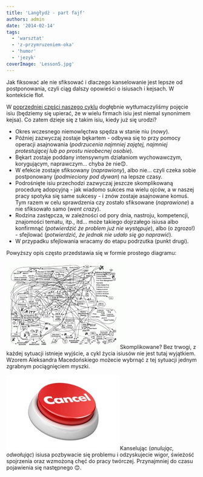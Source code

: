 ```yaml
---
title: 'Langłydż - part fajf'
authors: admin
date: '2014-02-14'
tags:
  - 'warsztat'
  - 'z-przymruzeniem-oka'
  - 'humor'
  - 'jezyk'
coverImage: 'Lesson5.jpg'
---
```


Jak fiksować ale nie sfiksować i dlaczego kanselowanie jest lepsze od
postponowania, czyli ciąg dalszy opowieści o isiusach i kejsach. W kontekście
floł.

<!--truncate-->

W [poprzedniej części naszego cyklu](http://techwriter.pl/langlydz-part-folur/)
dogłębnie wytłumaczyliśmy pojęcie isiu (będziemy się upierać, że w wielu firmach
isiu jest niemal synonimem kejsa). Co zatem dzieje się z takim isiu, kiedy już
się urodzi?

- Okres wczesnego niemowlęctwa spędza w stanie niu (_nowy_).
- Później zazwyczaj zostaje bękartem - odbywa się to przy pomocy operacji
  asajnowania (_podrzucenia najmniej zajętej, najmniej protestującej lub po
  prostu nieobecnej osobie_).
- Bękart zostaje poddany intensywnym działaniom wychowawczym, korygującym,
  naprawczym... chyba że nie😊.
- W efekcie zostaje sfiksowany (_naprawiony_), albo nie... czyli czeka sobie
  postponowany (_podmieciony pod dywan_) na lepsze czasy.
- Podrośnięte isiu przechodzi zazwyczaj jeszcze skomplikowaną procedurę
  adopcyjną - jak wiadomo sukces ma wielu ojców, a w naszej pracy spotyka się
  same sukcesy - i znów zostaje asajnowane komuś. Tym razem w celu sprawdzenia
  czy zostało sfiksowane (_naprawione_) a nie sfiksowało samo (_went crazy_).
- Rodzina zastępcza, w zależności od pory dnia, nastroju, kompetencji,
  znajomości tematu, itp., itd... może takiego dojrzałego isiusa albo konfirmnąć
  (_potwierdzić że problem już nie występuje_), albo (o zgrozo!) - sfejlować
  (_potwierdzić, że jednak nie udało się go naprawić_).
- W przypadku sfejlowania wracamy do etapu podrzutka (punkt drugi).

Powyższy opis często przedstawia się w formie prostego diagramu:

[![isiuflol](images/isiuflol-300x231.gif)](http://techwriter.pl/wp-content/uploads/2014/02/isiuflol.gif)Skomplikowane?
Bez trwogi, z każdej sytuacji istnieje wyjście, a cykl życia isiusów nie jest
tutaj wyjątkiem. Wzorem Aleksandra Macedońskiego możecie wybrnąć z tej sytuacji
jednym zgrabnym pociągnięciem myszki.

[![kansel](images/kansel-300x199.jpg)](http://techwriter.pl/wp-content/uploads/2014/02/kansel.jpg)Kanselując
(_anulując, odwołując_) isiusa pozbywacie się problemu i odzyskujecie wigor,
świeżość spojrzenia oraz wzmożoną chęć do pracy twórczej. Przynajmniej do czasu
pojawienia się następnego 😊.
